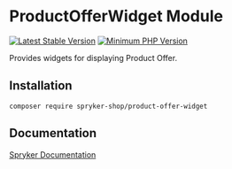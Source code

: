 # ProductOfferWidget Module
[![Latest Stable Version](https://poser.pugx.org/spryker-shop/product-offer-widget/v/stable.svg)](https://packagist.org/packages/spryker-shop/product-offer-widget)
[![Minimum PHP Version](https://img.shields.io/badge/php-%3E%3D%208.3-8892BF.svg)](https://php.net/)

Provides widgets for displaying Product Offer.

## Installation

```
composer require spryker-shop/product-offer-widget
```

## Documentation

[Spryker Documentation](https://docs.spryker.com)
